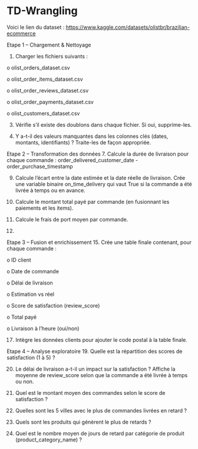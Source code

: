# TD-Wrangling
Voici le lien du dataset : https://www.kaggle.com/datasets/olistbr/brazilian-ecommerce

Etape 1 – Chargement & Nettoyage
1. Charger les fichiers suivants :
   
o olist_orders_dataset.csv

o olist_order_items_dataset.csv

o olist_order_reviews_dataset.csv

o olist_order_payments_dataset.csv

o olist_customers_dataset.csv

3. Vérifie s’il existe des doublons dans chaque fichier. Si oui, supprime-les.
   
5. Y a-t-il des valeurs manquantes dans les colonnes clés (dates, montants, identifiants) ? Traite-les de façon appropriée.
   
Etape 2 – Transformation des données
7. Calcule la durée de livraison pour chaque commande : order_delivered_customer_date - order_purchase_timestamp
   
9. Calcule l’écart entre la date estimée et la date réelle de livraison. Crée une variable binaire on_time_delivery qui vaut True si la commande a été livrée à temps ou en avance.
    
11. Calcule le montant total payé par commande (en fusionnant les paiements et les items).
    
13. Calcule le frais de port moyen par commande.
14. 
Etape 3 – Fusion et enrichissement
15. Crée une table finale contenant, pour chaque commande :
    
o ID client

o Date de commande

o Délai de livraison

o Estimation vs réel

o Score de satisfaction (review_score)

o Total payé

o Livraison à l’heure (oui/non)

17. Intègre les données clients pour ajouter le code postal à la table finale.
    
Etape 4 – Analyse exploratoire
19. Quelle est la répartition des scores de satisfaction (1 à 5) ?

20. Le délai de livraison a-t-il un impact sur la satisfaction ? Affiche la moyenne de review_score selon que la commande a été livrée à temps ou non.
    
22. Quel est le montant moyen des commandes selon le score de satisfaction ?
    
24. Quelles sont les 5 villes avec le plus de commandes livrées en retard ?
    
26. Quels sont les produits qui génèrent le plus de retards ?
    
28. Quel est le nombre moyen de jours de retard par catégorie de produit (product_category_name) ?
